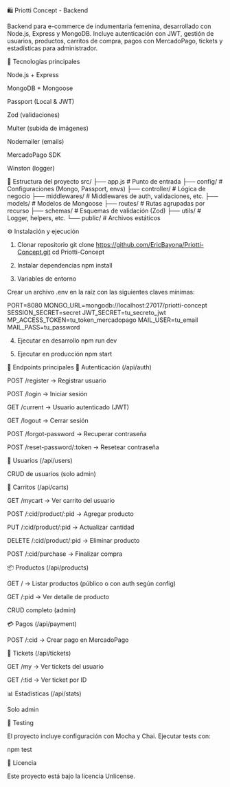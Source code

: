 🛍️ Priotti Concept - Backend

Backend para e-commerce de indumentaria femenina, desarrollado con Node.js, Express y MongoDB.
Incluye autenticación con JWT, gestión de usuarios, productos, carritos de compra, pagos con MercadoPago, tickets y estadísticas para administrador.

🚀 Tecnologías principales

Node.js + Express

MongoDB + Mongoose

Passport (Local & JWT)

Zod (validaciones)

Multer (subida de imágenes)

Nodemailer (emails)

MercadoPago SDK

Winston (logger)

📂 Estructura del proyecto
src/
├── app.js # Punto de entrada
├── config/ # Configuraciones (Mongo, Passport, envs)
├── controller/ # Lógica de negocio
├── middlewares/ # Middlewares de auth, validaciones, etc.
├── models/ # Modelos de Mongoose
├── routes/ # Rutas agrupadas por recurso
├── schemas/ # Esquemas de validación (Zod)
├── utils/ # Logger, helpers, etc.
└── public/ # Archivos estáticos

⚙️ Instalación y ejecución

1. Clonar repositorio
   git clone https://github.com/EricBayona/Priotti-Concept.git
   cd Priotti-Concept

2. Instalar dependencias
   npm install

3. Variables de entorno

Crear un archivo .env en la raíz con las siguientes claves mínimas:

PORT=8080
MONGO_URL=mongodb://localhost:27017/priotti-concept
SESSION_SECRET=secret
JWT_SECRET=tu_secreto_jwt
MP_ACCESS_TOKEN=tu_token_mercadopago
MAIL_USER=tu_email
MAIL_PASS=tu_password

4. Ejecutar en desarrollo
   npm run dev

5. Ejecutar en producción
   npm start

📌 Endpoints principales
🔑 Autenticación (/api/auth)

POST /register → Registrar usuario

POST /login → Iniciar sesión

GET /current → Usuario autenticado (JWT)

GET /logout → Cerrar sesión

POST /forgot-password → Recuperar contraseña

POST /reset-password/:token → Resetear contraseña

👤 Usuarios (/api/users)

CRUD de usuarios (solo admin)

🛒 Carritos (/api/carts)

GET /mycart → Ver carrito del usuario

POST /:cid/product/:pid → Agregar producto

PUT /:cid/product/:pid → Actualizar cantidad

DELETE /:cid/product/:pid → Eliminar producto

POST /:cid/purchase → Finalizar compra

📦 Productos (/api/products)

GET / → Listar productos (público o con auth según config)

GET /:pid → Ver detalle de producto

CRUD completo (admin)

💳 Pagos (/api/payment)

POST /:cid → Crear pago en MercadoPago

🎫 Tickets (/api/tickets)

GET /my → Ver tickets del usuario

GET /:tid → Ver ticket por ID

📊 Estadísticas (/api/stats)

Solo admin

🧪 Testing

El proyecto incluye configuración con Mocha y Chai.
Ejecutar tests con:

npm test

📄 Licencia

Este proyecto está bajo la licencia Unlicense.
